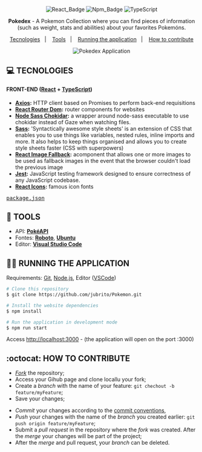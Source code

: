 <div align="center">

![React_Badge](https://img.shields.io/badge/web-react-ff69b4) ![Npm_Badge](https://img.shields.io/badge/npm-6.14.5-red)  ![TypeScript](https://img.shields.io/badge/%3C%2F%3E-typescript-blue)
</div>

<p align="center">
<strong>Pokedex</strong> - A Pokemon Collection where you can find pieces of information (such as weight, stats and abilities) about your favorites Pokemóns.
</p>

<p align="center">
  <a href="#computer-tecnologies">Tecnologies</a>&nbsp;&nbsp;&nbsp;|&nbsp;&nbsp;&nbsp;
  <a href="#hammer-tools">Tools</a>&nbsp;&nbsp;&nbsp;|&nbsp;&nbsp;&nbsp;
  <a href="#woman_technologist-running-the-application">Running the application</a>&nbsp;&nbsp;&nbsp;|&nbsp;&nbsp;&nbsp;
  <a href="#octocat-how-to-contribute">How to contribute</a>
</p>

<div align="center">
  <img alt="Pokedex Application" src="./screen.gif">
</div>

## **:computer: TECNOLOGIES**

#### **FRONT-END** ([React](https://pt-br.reactjs.org/) + [TypeScript](https://www.typescriptlang.org/))

  - **[Axios](https://github.com/axios/axios):** HTTP client based on Promises to perform back-end requisitions
  - **[React Router Dom](https://github.com/ReactTraining/react-router/tree/master/packages/react-router-dom):** router components for websites
  - **[Node Sass Chokidar](https://github.com/michaelwayman/node-sass-chokidar):** a wrapper around node-sass executable to use chokidar instead of Gaze when watching files.
  - **[Sass](https://sass-lang.com/):** 'Syntactically awesome style sheets' is an extension of CSS that enables you to use things like variables, nested rules, inline imports and more. It also helps to keep things organised and allows you to create style sheets faster (CSS with superpowers)
  - **[React Image Fallback](https://github.com/socialtables/react-image-fallback):** acomponent that allows one or more images to be used as fallback images in the event that the browser couldn't load the previous image
  - **[Jest](https://github.com/facebook/jest):** JavaScript testing framework designed to ensure correctness of any JavaScript codebase.
  - **[React Icons](https://react-icons.github.io/react-icons/):** famous icon fonts
  
  <kbd>[package.json](./package.json)</kbd>


## **:hammer: TOOLS**

- API: **[PokéAPI](https://pokeapi.co/)**
- Fontes: **[Roboto](https://fonts.google.com/specimen/Roboto)**, **[Ubuntu](https://fonts.google.com/specimen/Ubuntu)**
- Editor: **[Visual Studio Code](https://code.visualstudio.com/)**


## **:woman_technologist: RUNNING THE APPLICATION** 

Requirements: [Git](https://git-scm.com), [Node.js](https://nodejs.org/en/), Editor ([VSCode](https://code.visualstudio.com/))

```sh
# Clone this repository
$ git clone https://github.com/jubrito/Pokemon.git

# Install the website dependencies
$ npm install

# Run the application in development mode
$ npm run start

```
Access [http://localhost:3000](http://localhost:3000) - (the application will open on the port :3000) 

## **:octocat: HOW TO CONTRIBUTE**

  - *[Fork](https://help.github.com/pt/github/getting-started-with-github/fork-a-repo)* the repository;
  - Access your Gihub page and clone locallu your fork;
  - Create a *branch* with the name of your feature: `git chechout -b feature/myFeature`;
  - Save your changes;
  <!-- - Instale as dependências do *commitlint* na raíz do projeto para a verificação dos commits: `npm install` ou `yarn`; -->
  - *Commit* your changes according to the [commit conventions](https://www.conventionalcommits.org/pt-br/v1.0.0-beta.4/), 
  - *Push* your changes with the name of the *branch* you created earlier: `git push origin feature/myFeature`;
  - Submit a *pull request* in the repository where the *fork* was created. After the *merge* your changes will be part of the project;
  - After the *merge* and pull request, your *branch* can be deleted.
